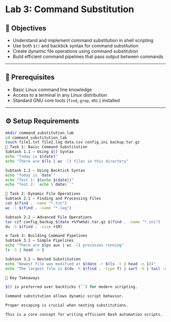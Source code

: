 # Lab 3: Command Substitution

## 🎯 Objectives
- Understand and implement command substitution in shell scripting  
- Use both `$()` and backtick syntax for command substitution  
- Create dynamic file operations using command substitution  
- Build efficient command pipelines that pass output between commands

---

## 🧰 Prerequisites
- Basic Linux command line knowledge  
- Access to a terminal in any Linux distribution  
- Standard GNU core tools (`find`, `grep`, etc.) installed

---

## ⚙️ Setup Requirements
```bash
mkdir command_substitution_lab
cd command_substitution_lab
touch file1.txt file2.log data.csv config.ini backup.tar.gz
🧩 Task 1: Basic Command Substitution
Subtask 1.1 — Using $() Syntax
echo "Today is $(date)"
echo "There are $(ls | wc -l) files in this directory"

Subtask 1.2 — Using Backtick Syntax
echo "Today is `date`"
echo "Test 1: $(echo $(date))"
echo "Test 2: `echo \`date\``"

📁 Task 2: Dynamic File Operations
Subtask 2.1 — Finding and Processing Files
cat $(find . -name "*.txt")
wc -l $(find . -name "*.log")

Subtask 2.2 — Advanced File Operations
tar czf config_backup_$(date +%Y%m%d).tar.gz $(find . -name "*.ini")
du -h $(find . -size +1M)

⚙️ Task 3: Building Command Pipelines
Subtask 3.1 — Simple Pipelines
echo "There are $(ps aux | wc -l) processes running"
ls -S | head -n 1

Subtask 3.2 — Nested Substitution
echo "Newest file was modified at $(date -r $(ls -t | head -n 1))"
echo "The largest file is $(du -h $(find . -type f) | sort -h | tail -n 1)"

🧠 Key Takeaways

$() is preferred over backticks (``) for modern scripting.

Command substitution allows dynamic script behavior.

Proper escaping is crucial when nesting substitutions.

This is a core concept for writing efficient Bash automation scripts.
